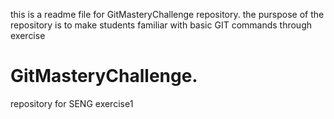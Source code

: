 this is a readme file for GitMasteryChallenge repository.
the purspose of the repository is to make students familiar with basic GIT commands through exercise
# GitMasteryChallenge.
repository for SENG exercise1
